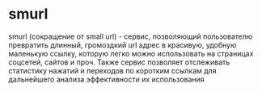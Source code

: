 # smurl 
smurl (сокращение от small url) - сервис, позволяющий пользователю превратить длинный, громоздкий url адрес в красивую, удобную маленькую ссылку, которую легко можно использовать на страницах соцсетей, сайтов и проч. Также сервис позволяет отслеживать статистику нажатий и переходов по коротким ссылкам для дальнейшего анализа эффективности их использования
 
